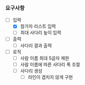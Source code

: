 ### 요구사항

- [ ] 입력
  - [x] 참가자 리스트 입력
  - [ ] 최대 사다리 높이 입력
- [ ] 출력
  - [ ] 사다리 결과 출력
- [ ] 로직
  - [ ] 사람 이름 최대 5글자 제한
  - [ ] 사람 이름에 따른 사다리 폭 조절
  - [ ] 사다리 생성
    - [ ] 라인이 겹치지 않게 구현